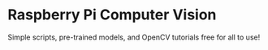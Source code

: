 # Raspberry Pi Computer Vision
Simple scripts, pre-trained models, and OpenCV tutorials free for all to use!
